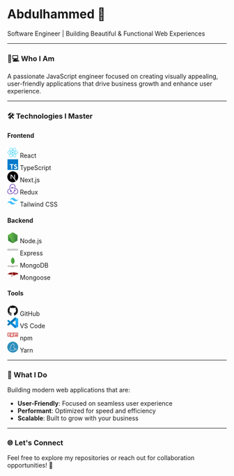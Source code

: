 # Abdulhammed 🦍

Software Engineer | Building Beautiful & Functional Web Experiences

---

### 👨💻 Who I Am
A passionate JavaScript engineer focused on creating visually appealing, user-friendly applications that drive business growth and enhance user experience.

---

### 🛠️ Technologies I Master

#### Frontend
<img src="https://github.com/devicons/devicon/blob/master/icons/react/react-original.svg" alt="react" width="25" height="25"/> React  
<img src="https://github.com/devicons/devicon/blob/master/icons/typescript/typescript-plain.svg" alt="typescript" width="25" height="25"/> TypeScript  
<img src="https://github.com/devicons/devicon/blob/master/icons/nextjs/nextjs-plain.svg" alt="nextjs" width="25" height="25"/> Next.js  
<img src="https://github.com/devicons/devicon/blob/master/icons/redux/redux-original.svg" alt="redux" width="25" height="25"/> Redux  
<img src="https://github.com/devicons/devicon/blob/master/icons/tailwindcss/tailwindcss-original.svg" alt="tailwind" width="25" height="25"/> Tailwind CSS  

#### Backend
<img src="https://github.com/devicons/devicon/blob/master/icons/nodejs/nodejs-original.svg" alt="nodejs" width="25" height="25"/> Node.js  
<img src="https://github.com/devicons/devicon/blob/master/icons/express/express-original-wordmark.svg" alt="express" width="25" height="25"/> Express  
<img src="https://github.com/devicons/devicon/blob/master/icons/mongodb/mongodb-original-wordmark.svg" alt="mongodb" width="25" height="25"/> MongoDB  
<img src="https://github.com/devicons/devicon/blob/master/icons/mongoose/mongoose-original.svg" alt="mongoose" width="25" height="25"/> Mongoose  

#### Tools
<img src="https://github.com/devicons/devicon/blob/master/icons/github/github-original.svg" alt="github" width="25" height="25"/> GitHub  
<img src="https://github.com/devicons/devicon/blob/master/icons/vscode/vscode-original.svg" alt="vscode" width="25" height="25"/> VS Code  
<img src="https://github.com/devicons/devicon/blob/master/icons/npm/npm-original-wordmark.svg" alt="npm" width="25" height="25"/> npm  
<img src="https://github.com/devicons/devicon/blob/master/icons/yarn/yarn-original.svg" alt="yarn" width="25" height="25"/> Yarn  

---

### 🚀 What I Do
Building modern web applications that are:
- **User-Friendly**: Focused on seamless user experience
- **Performant**: Optimized for speed and efficiency
- **Scalable**: Built to grow with your business

---

### 🌐 Let's Connect
Feel free to explore my repositories or reach out for collaboration opportunities! 🚀
